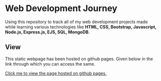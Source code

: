 # Web Development Journey
Using this repository to track all of my web development projects made while learning various technologies like **HTML, CSS, Bootstrap, Javascript, Node.js, Express.js, EJS, SQL, MongoDB**. 



## View

This static webpage has been hosted on github pages. Given below in the link through which you can access the same.

[Click me to view the page hosted on github pages.](https://gruxic.github.io/pro/)
